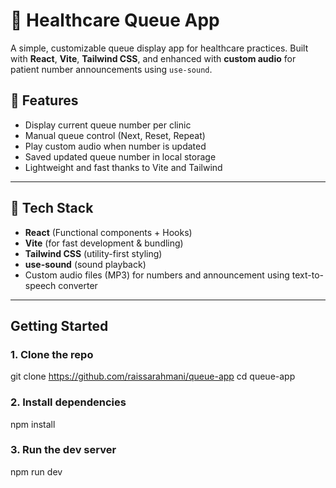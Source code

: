 # 🏥 Healthcare Queue App

A simple, customizable queue display app for healthcare practices. Built with **React**, **Vite**, **Tailwind CSS**, and enhanced with **custom audio** for patient number announcements using `use-sound`.

## 🚀 Features

- Display current queue number per clinic
- Manual queue control (Next, Reset, Repeat)
- Play custom audio when number is updated
- Saved updated queue number in local storage
- Lightweight and fast thanks to Vite and Tailwind

---

## 🧱 Tech Stack

- **React** (Functional components + Hooks)
- **Vite** (for fast development & bundling)
- **Tailwind CSS** (utility-first styling)
- **use-sound** (sound playback)
- Custom audio files (MP3) for numbers and announcement using text-to-speech converter

---

## Getting Started
### 1. Clone the repo
git clone https://github.com/raissarahmani/queue-app
cd queue-app

### 2. Install dependencies
npm install

### 3. Run the dev server
npm run dev


